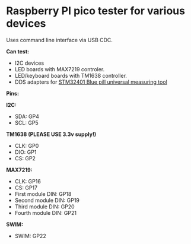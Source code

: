 # Raspberry PI pico tester for various devices

Uses command line interface via USB CDC.

**Can test:**
- I2C devices
- LED boards with MAX7219 controler.
- LED/keyboard boards with TM1638 controller.
- DDS adapters for [STM32401 Blue pill universal measuring tool](../stm32f401_meter)

**Pins:**

**I2C:**
- SDA: GP4
- SCL: GP5

**TM1638 (PLEASE USE 3.3v supply!)**
- CLK: GP0
- DIO: GP1
- CS: GP2

**MAX7219:**
- CLK: GP16
- CS: GP17
- First module DIN: GP18
- Second module DIN: GP19
- Third module DIN: GP20
- Fourth module DIN: GP21

**SWIM:**
- SWIM: GP22
